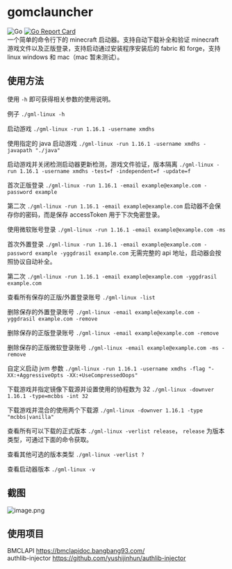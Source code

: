 # gomclauncher
![Go](https://github.com/xmdhs/gomclauncher/workflows/Go/badge.svg) [![Go Report Card](https://goreportcard.com/badge/github.com/xmdhs/gomclauncher)](https://goreportcard.com/report/github.com/xmdhs/gomclauncher)  
一个简单的命令行下的 minecraft 启动器。支持自动下载补全和验证 minecraft 游戏文件以及正版登录，支持启动通过安装程序安装后的 fabric 和 forge，支持 linux windows 和 mac（mac 暂未测试）。
## 使用方法
使用 `-h` 即可获得相关参数的使用说明。

例子 `./gml-linux -h`

启动游戏 `./gml-linux -run 1.16.1 -username xmdhs`

使用指定的 java 启动游戏 `./gml-linux -run 1.16.1 -username xmdhs -javapath "./java"`

启动游戏并关闭检测启动器更新检测，游戏文件验证，版本隔离 `./gml-linux -run 1.16.1 -username xmdhs -test=f -independent=f -update=f`

首次正版登录 `./gml-linux -run 1.16.1 -email example@example.com -password example`

第二次 `./gml-linux -run 1.16.1 -email example@example.com` 启动器不会保存你的密码，而是保存 accessToken 用于下次免密登录。

使用微软账号登录 `./gml-linux -run 1.16.1 -email example@example.com -ms`

首次外置登录 `./gml-linux -run 1.16.1 -email example@example.com -password example -yggdrasil example.com` 无需完整的 api 地址，启动器会按照协议自动补全。

第二次 `./gml-linux -run 1.16.1 -email example@example.com -yggdrasil example.com` 

查看所有保存的正版/外置登录账号 `./gml-linux -list`

删除保存的外置登录账号 `./gml-linux -email example@example.com -yggdrasil example.com -remove` 

删除保存的正版登录账号 `./gml-linux -email example@example.com -remove` 

删除保存的正版微软登录账号 `./gml-linux -email example@example.com -ms -remove` 

自定义启动 jvm 参数 `./gml-linux -run 1.16.1 -username xmdhs -flag "-XX:+AggressiveOpts -XX:+UseCompressedOops"`

下载游戏并指定镜像下载源并设置使用的协程数为 32 `./gml-linux -downver 1.16.1 -type=mcbbs -int 32`

下载游戏并混合的使用两个下载源 `./gml-linux -downver 1.16.1 -type "mcbbs|vanilla"`

查看所有可以下载的正式版本 `./gml-linux -verlist release`， `release` 为版本类型，可通过下面的命令获取。

查看其他可选的版本类型 `./gml-linux -verlist ?`

查看启动器版本 `./gml-linux -v`
## 截图
![image.png](https://i.loli.net/2020/07/02/E7ZcBCGfo1v46kI.png)

## 使用项目
BMCLAPI https://bmclapidoc.bangbang93.com/  
authlib-injector https://github.com/yushijinhun/authlib-injector  